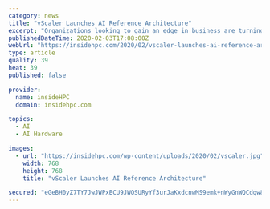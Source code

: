```yaml
---
category: news
title: "vScaler Launches AI Reference Architecture"
excerpt: "Organizations looking to gain an edge in business are turning to AI development to build their next generation of products and services. For a scalable and cost-effective alternative to legacy AI solutions, look to vScaler to start your AI cloud journey today."
publishedDateTime: 2020-02-03T17:08:00Z
webUrl: "https://insidehpc.com/2020/02/vscaler-launches-ai-reference-architecture/"
type: article
quality: 39
heat: 39
published: false

provider:
  name: insideHPC
  domain: insidehpc.com

topics:
  - AI
  - AI Hardware

images:
  - url: "https://insidehpc.com/wp-content/uploads/2020/02/vscaler.jpg"
    width: 768
    height: 768
    title: "vScaler Launches AI Reference Architecture"

secured: "eGeBH0yZ7TY7JwJWPxBCU9JWQSURyYf3urJaKxdcnwMS9emk+nWyGnWQCdqw8ytPER+obOuw6JFbxznHWkX7mLtPY8jfFu9Q52/ORCGVlvmb1mFQAvb2rxumpnIlDOAG/QwkCCM+n0r0uVTlefIoH4QrM1T56z6FUjUR0tkXdt+An9tkBEpf/rMgyA6UwoumjYpJVBxGQ+TYog3dyZwmAY1tjv8pGoNcYUTC1rCQalKmz5JtCNLxS6x6zKPO7ex3AkjSDCykSvesGUaiiOfzQ/xN5Nq+LdqobClZjKbd50+tiQwR4AKnRBBFmiide4dNbvmcZm6rO/Aard/jZ2hfrVyut0vikXXqmXNg8FwFYh/93u7EWcr2Q6M/4zZQKdyXIKyvyO7Umd3fMDsGEYdwMJgLQWv9RYQTKrXlaG71LM1RSwyO/M3MkHOyrBsNzCBtosNFH08zs4GQ3jmBTfLomvt9YB7fJ9HP32mGfNuikwo=;NavAypsndC0akdMFtvDOhw=="
---
```



